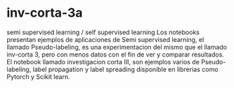 # inv-corta-3a
semi supervised learning / self supervised learning
Los notebooks presentan ejemplos de aplicaciones de Semi supervised learning, el llamado Pseudo-labeling, es una experimentacion del mismo que el llamado inv-corta 3, pero con menos datos con el fin de ver y comparar resultados.
El notebook llamado investigacion corta III, son ejemplos varios de Pseudo-labeling, label propagation y label spreading disponible en librerias como Pytorch y Scikit learn.
